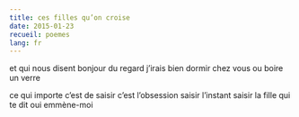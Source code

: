 ```yaml
---
title: ces filles qu’on croise
date: 2015-01-23
recueil: poemes
lang: fr
---
```


et qui nous disent
bonjour du regard
j’irais bien dormir chez vous
ou boire un verre

ce qui importe c’est de saisir
c’est l’obsession
saisir l’instant
saisir la fille
qui te dit oui
emmène-moi
